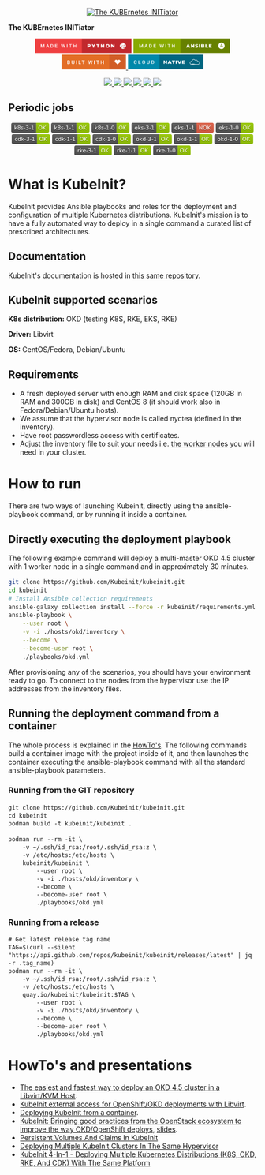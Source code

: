 <p style="text-align: center" align="center">
    <a href="https://www.kubeinit.com"><img src="https://raw.githubusercontent.com/Kubeinit/kubeinit/master/images/logo.svg?sanitize=true" alt="The KUBErnetes INITiator"/></a>
</p>



**The KUBErnetes INITiator**

<p style="text-align: center" align="center">
    <a href="https://www.python.org"><img height="30px" src="https://raw.githubusercontent.com/pystol/pystol-docs/master/assets/badges/made-with-python.svg?sanitize=true"/> </a>
    <a href="https://www.ansible.com"><img height="30px" src="https://raw.githubusercontent.com/pystol/pystol-docs/master/assets/badges/made-with-ansible.svg?sanitize=true"/> </a>
    <a href="https://www.kubeinit.com"><img height="30px" src="https://raw.githubusercontent.com/pystol/pystol-docs/master/assets/badges/made-with-love.svg?sanitize=true"/> </a>
    <a href="https://www.kubeinit.com"><img height="30px" src="https://raw.githubusercontent.com/pystol/pystol-docs/master/assets/badges/cloud-native.svg?sanitize=true"/> </a>
</p>

<p style="text-align: center" align="center">
    <a href="https://github.com/Kubeinit/kubeinit/actions?workflow=linters"><img height="20px" src="https://github.com/Kubeinit/kubeinit/workflows/linters/badge.svg?event=push"/> </a>
    <a href="https://github.com/Kubeinit/kubeinit/actions?workflow=units"><img height="20px" src="https://github.com/Kubeinit/kubeinit/workflows/units/badge.svg?event=push"/> </a>
    <a href="https://github.com/Kubeinit/kubeinit/actions?workflow=molecule"><img height="20px" src="https://github.com/Kubeinit/kubeinit/workflows/molecule/badge.svg?event=push"/> </a>
    <a href="https://github.com/Kubeinit/kubeinit/actions?workflow=release"><img height="20px" src="https://github.com/Kubeinit/kubeinit/workflows/release/badge.svg?event=push"/> </a>
    <a href="https://github.com/Kubeinit/kubeinit/actions?workflow=container_image"><img height="20px" src="https://github.com/Kubeinit/kubeinit/workflows/container_image/badge.svg?event=push"/> </a>
    <a href="https://kubernetes.slack.com/archives/C01FKK19T0B"><img height="20px" src="https://img.shields.io/badge/chat-on%20slack-blue.svg?logo=slack&longCache=true&style=flat"/> </a>
</p>

## Periodic jobs

<p style="text-align: center" align="center">
    <a href="https://kubeinit-bot.github.io/kubeinit-ci-results/periodic-k8s-libvirt-3-1-periodic-weekly-go/index.html"><img height="20px" src="https://raw.githubusercontent.com/kubeinit-bot/kubeinit-ci-results/master/periodic-k8s-libvirt-3-1-periodic-weekly-go/badge_status.svg?sanitize=true"/></a>
    <a href="https://kubeinit-bot.github.io/kubeinit-ci-results/periodic-k8s-libvirt-1-1-periodic-weekly-go/index.html"><img height="20px" src="https://raw.githubusercontent.com/kubeinit-bot/kubeinit-ci-results/master/periodic-k8s-libvirt-1-1-periodic-weekly-go/badge_status.svg?sanitize=true"/></a>
    <a href="https://kubeinit-bot.github.io/kubeinit-ci-results/periodic-k8s-libvirt-1-0-periodic-weekly-go/index.html"><img height="20px" src="https://raw.githubusercontent.com/kubeinit-bot/kubeinit-ci-results/master/periodic-k8s-libvirt-1-0-periodic-weekly-go/badge_status.svg?sanitize=true"/></a>
    <a href="https://kubeinit-bot.github.io/kubeinit-ci-results/periodic-eks-libvirt-3-1-periodic-weekly-go/index.html"><img height="20px" src="https://raw.githubusercontent.com/kubeinit-bot/kubeinit-ci-results/master/periodic-eks-libvirt-3-1-periodic-weekly-go/badge_status.svg?sanitize=true"/></a>
    <a href="https://kubeinit-bot.github.io/kubeinit-ci-results/periodic-eks-libvirt-1-1-periodic-weekly-go/index.html"><img height="20px" src="https://raw.githubusercontent.com/kubeinit-bot/kubeinit-ci-results/master/periodic-eks-libvirt-1-1-periodic-weekly-go/badge_status.svg?sanitize=true"/></a>
    <a href="https://kubeinit-bot.github.io/kubeinit-ci-results/periodic-eks-libvirt-1-0-periodic-weekly-go/index.html"><img height="20px" src="https://raw.githubusercontent.com/kubeinit-bot/kubeinit-ci-results/master/periodic-eks-libvirt-1-0-periodic-weekly-go/badge_status.svg?sanitize=true"/></a>
    <a href="https://kubeinit-bot.github.io/kubeinit-ci-results/periodic-cdk-libvirt-3-1-periodic-weekly-go/index.html"><img height="20px" src="https://raw.githubusercontent.com/kubeinit-bot/kubeinit-ci-results/master/periodic-cdk-libvirt-3-1-periodic-weekly-go/badge_status.svg?sanitize=true"/></a>
    <a href="https://kubeinit-bot.github.io/kubeinit-ci-results/periodic-cdk-libvirt-1-1-periodic-weekly-go/index.html"><img height="20px" src="https://raw.githubusercontent.com/kubeinit-bot/kubeinit-ci-results/master/periodic-cdk-libvirt-1-1-periodic-weekly-go/badge_status.svg?sanitize=true"/></a>
    <a href="https://kubeinit-bot.github.io/kubeinit-ci-results/periodic-cdk-libvirt-1-0-periodic-weekly-go/index.html"><img height="20px" src="https://raw.githubusercontent.com/kubeinit-bot/kubeinit-ci-results/master/periodic-cdk-libvirt-1-0-periodic-weekly-go/badge_status.svg?sanitize=true"/></a>
    <a href="https://kubeinit-bot.github.io/kubeinit-ci-results/periodic-okd-libvirt-3-1-periodic-weekly-go/index.html"><img height="20px" src="https://raw.githubusercontent.com/kubeinit-bot/kubeinit-ci-results/master/periodic-okd-libvirt-3-1-periodic-weekly-go/badge_status.svg?sanitize=true"/></a>
    <a href="https://kubeinit-bot.github.io/kubeinit-ci-results/periodic-okd-libvirt-1-1-periodic-weekly-go/index.html"><img height="20px" src="https://raw.githubusercontent.com/kubeinit-bot/kubeinit-ci-results/master/periodic-okd-libvirt-1-1-periodic-weekly-go/badge_status.svg?sanitize=true"/></a>
    <a href="https://kubeinit-bot.github.io/kubeinit-ci-results/periodic-okd-libvirt-1-0-periodic-weekly-go/index.html"><img height="20px" src="https://raw.githubusercontent.com/kubeinit-bot/kubeinit-ci-results/master/periodic-okd-libvirt-1-0-periodic-weekly-go/badge_status.svg?sanitize=true"/></a>
    <a href="https://kubeinit-bot.github.io/kubeinit-ci-results/periodic-rke-libvirt-3-1-periodic-weekly-go/index.html"><img height="20px" src="https://raw.githubusercontent.com/kubeinit-bot/kubeinit-ci-results/master/periodic-rke-libvirt-3-1-periodic-weekly-go/badge_status.svg?sanitize=true"/></a>
    <a href="https://kubeinit-bot.github.io/kubeinit-ci-results/periodic-rke-libvirt-1-1-periodic-weekly-go/index.html"><img height="20px" src="https://raw.githubusercontent.com/kubeinit-bot/kubeinit-ci-results/master/periodic-rke-libvirt-1-1-periodic-weekly-go/badge_status.svg?sanitize=true"/></a>
    <a href="https://kubeinit-bot.github.io/kubeinit-ci-results/periodic-rke-libvirt-1-0-periodic-weekly-go/index.html"><img height="20px" src="https://raw.githubusercontent.com/kubeinit-bot/kubeinit-ci-results/master/periodic-rke-libvirt-1-0-periodic-weekly-go/badge_status.svg?sanitize=true"/></a>
</p>

# What is KubeInit?

KubeInit provides Ansible playbooks and roles for the deployment
and configuration of multiple Kubernetes distributions.
KubeInit's mission is to have a fully automated way to deploy in
a single command a curated list of prescribed architectures.

## Documentation

KubeInit's documentation is hosted in [this same repository](https://docs.kubeinit.com).

## KubeInit supported scenarios

**K8s distribution:** OKD (testing K8S, RKE, EKS, RKE)

**Driver:** Libvirt

**OS:** CentOS/Fedora, Debian/Ubuntu

## Requirements

* A fresh deployed server with enough RAM and disk space (120GB in RAM and 300GB in disk) and CentOS 8 (it should work also in Fedora/Debian/Ubuntu hosts).
* We assume that the hypervisor node is called nyctea (defined in the inventory).
* Have root passwordless access with certificates.
* Adjust the inventory file to suit your needs i.e. [the worker nodes](https://github.com/Kubeinit/kubeinit/blob/master/kubeinit/hosts/okd/inventory#L66)
 you will need in your cluster.

# How to run

There are two ways of launching Kubeinit, directly using the
ansible-playbook command, or by running it inside a container.

## Directly executing the deployment playbook

The following example command will deploy a multi-master OKD 4.5 cluster with 1 worker node
in a single command and in approximately 30 minutes.

```bash
git clone https://github.com/Kubeinit/kubeinit.git
cd kubeinit
# Install Ansible collection requirements
ansible-galaxy collection install --force -r kubeinit/requirements.yml
ansible-playbook \
    --user root \
    -v -i ./hosts/okd/inventory \
    --become \
    --become-user root \
    ./playbooks/okd.yml
```

After provisioning any of the scenarios, you should have your environment ready to go.
To connect to the nodes from the hypervisor use the IP addresses from the inventory files.

## Running the deployment command from a container

The whole process is explained in the [HowTo's](https://www.anstack.com/blog/2020/09/11/Deploying-KubeInit-from-a-container.html).
The following commands build a container image with the project inside of it, and then
launches the container executing the ansible-playbook command with all the
standard ansible-playbook parameters.

### Running from the GIT repository

```
git clone https://github.com/Kubeinit/kubeinit.git
cd kubeinit
podman build -t kubeinit/kubeinit .

podman run --rm -it \
    -v ~/.ssh/id_rsa:/root/.ssh/id_rsa:z \
    -v /etc/hosts:/etc/hosts \
    kubeinit/kubeinit \
        --user root \
        -v -i ./hosts/okd/inventory \
        --become \
        --become-user root \
        ./playbooks/okd.yml
```

### Running from a release

```
# Get latest release tag name
TAG=$(curl --silent "https://api.github.com/repos/kubeinit/kubeinit/releases/latest" | jq -r .tag_name)
podman run --rm -it \
    -v ~/.ssh/id_rsa:/root/.ssh/id_rsa:z \
    -v /etc/hosts:/etc/hosts \
    quay.io/kubeinit/kubeinit:$TAG \
        --user root \
        -v -i ./hosts/okd/inventory \
        --become \
        --become-user root \
        ./playbooks/okd.yml
```

# HowTo's and presentations

* [The easiest and fastest way to deploy an OKD 4.5 cluster in a Libvirt/KVM Host](https://www.anstack.com/blog/2020/07/31/the-fastest-and-simplest-way-to-deploy-okd-openshift-4-5.html).
* [KubeInit external access for OpenShift/OKD deployments with Libvirt](https://www.anstack.com/blog/2020/08/25/KubeInit-External-access-for-OpenShift-OKD-deployments-with-Libvirt.html).
* [Deploying KubeInit from a container](https://www.anstack.com/blog/2020/09/11/Deploying-KubeInit-from-a-container.html).
* [KubeInit: Bringing good practices from the OpenStack ecosystem to improve the way OKD/OpenShift deploys](https://www.twitch.tv/videos/750577055), [slides](https://speakerdeck.com/redhatopenshift/openshift-deploys).
* [Persistent Volumes And Claims In KubeInit](https://www.anstack.com/blog/2020/09/28/Persistent-volumes-and-claims-in-KubeInit.html)
* [Deploying Multiple KubeInit Clusters In The Same Hypervisor](https://www.anstack.com/blog/2020/10/04/Multiple-KubeInit-clusters-in-the-same-hypervisor.html)
* [KubeInit 4-In-1 - Deploying Multiple Kubernetes Distributions (K8S, OKD, RKE, And CDK) With The Same Platform](https://www.anstack.com/blog/2020/10/19/KubeInit-4-in-1-Deploying-multiple-Kubernetes-distributions-K8S-OKD-RKE-and-CDK-with-the-same-platform.html)
